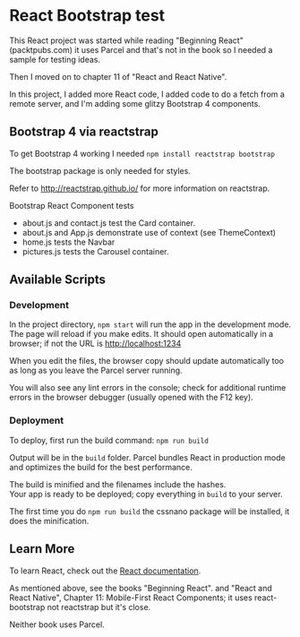 # React Bootstrap test
This React project was started while reading "Beginning React" (packtpubs.com)
it uses Parcel and that's not in the book so I needed a sample for testing ideas.

Then I moved on to chapter 11 of "React and React Native".

In this project,
I added more React code,
I added code to do a fetch from a remote server,
and I'm adding some glitzy Bootstrap 4 components.

## Bootstrap 4 via reactstrap

To get Bootstrap 4 working I needed
```npm install reactstrap bootstrap```

The bootstrap package is only needed for styles.

Refer to http://reactstrap.github.io/ for more information on reactstrap.

Bootstrap React Component tests
* about.js and contact.js test the Card container.
* about.js and App.js demonstrate use of context (see ThemeContext)
* home.js tests the Navbar
* pictures.js tests the Carousel container.

## Available Scripts

### Development
In the project directory, `npm start`
will run the app in the development mode.
The page will reload if you make edits.
It should open automatically in a browser; if not the URL is [http://localhost:1234](http://localhost:1234)

When you edit the files, the browser copy should update automatically too as long as you leave the
Parcel server running.

You will also see any lint errors in the console; check for additional runtime errors in the browser debugger (usually opened with the F12 key).

### Deployment
To deploy, first run the build command: `npm run build`

Output will be in the `build` folder. Parcel bundles React in production mode and optimizes the build for the best performance.

The build is minified and the filenames include the hashes.<br>
Your app is ready to be deployed; copy everything in `build` to your server.

The first time you do `npm run build` the cssnano package will be installed, it does the minification.

## Learn More
To learn React, check out the [React documentation](https://reactjs.org/).

As mentioned above, see the books "Beginning React".
and "React and React Native", Chapter 11: Mobile-First React Components; it uses react-bootstrap not reactstrap but it's close.

Neither book uses Parcel.
